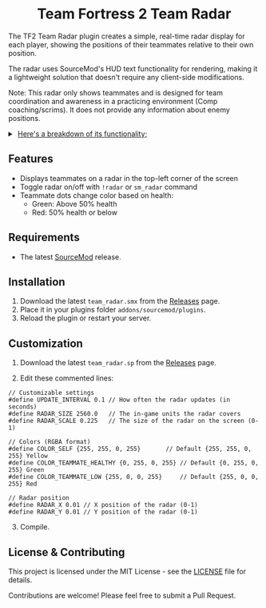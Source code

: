 <h1 align="center">Team Fortress 2 Team Radar</h1>

The TF2 Team Radar plugin creates a simple, real-time radar display for each player, showing the positions of their teammates relative to their own position. 

The radar uses SourceMod's HUD text functionality for rendering, making it a lightweight solution that doesn't require any client-side modifications.

Note: This radar only shows teammates and is designed for team coordination and awareness in a practicing environment (Comp coaching/scrims). It does not provide any information about enemy positions.

<details>
<summary>‎ <ins>Here's a breakdown of its functionality;</ins> </summary>

1. **Initialization**: When a player connects, the radar is automatically enabled for them.

2. **Regular Updates**: The plugin updates the radar display at regular intervals (default: every 0.1 seconds).

3. **Player Position Calculation**: For each update, the plugin:
   - Gets the position and angle of the player
   - Calculates the relative positions of all teammates

4. **Radar Display**: The plugin then:
   - Creates a radar background in the top-left corner of the screen
   - Represents the player as a yellow up-facing arrow (▲) in the center of the radar
   - Shows teammates as dots on this radar
   - Teammate dots are green when above 50% health, and red when at or below 50% health

5. **Rotation**: The radar rotates based on the player's view angle, ensuring that "up" on the radar always corresponds to the direction the player is facing.

6. **Range Limitation**: Only teammates within a certain range (default: 2560 game units) are displayed on the radar.

</details>

## Features

- Displays teammates on a radar in the top-left corner of the screen
- Toggle radar on/off with `!radar` or `sm_radar` command
- Teammate dots change color based on health:
  - Green: Above 50% health
  - Red: 50% health or below

## Requirements

- The latest [SourceMod](https://www.sourcemod.net/downloads.php) release.

## Installation

1. Download the latest `team_radar.smx` from the [Releases](https://github.com/vexx-sm/tf2-team-radar/releases) page.
2. Place it in your plugins folder `addons/sourcemod/plugins`.
3. Reload the plugin or restart your server.

## Customization

1. Download the latest `team_radar.sp` from the [Releases](https://github.com/vexx-sm/tf2-team-radar/releases) page.

2. Edit these commented lines:

```
// Customizable settings
#define UPDATE_INTERVAL 0.1	// How often the radar updates (in seconds)
#define RADAR_SIZE 2560.0 	// The in-game units the radar covers
#define RADAR_SCALE 0.225 	// The size of the radar on the screen (0-1)

// Colors (RGBA format)
#define COLOR_SELF {255, 255, 0, 255}		// Default {255, 255, 0, 255} Yellow
#define COLOR_TEAMMATE_HEALTHY {0, 255, 0, 255} // Default {0, 255, 0, 255} Green
#define COLOR_TEAMMATE_LOW {255, 0, 0, 255} 	// Default {255, 0, 0, 255} Red

// Radar position
#define RADAR_X 0.01 // X position of the radar (0-1)
#define RADAR_Y 0.01 // Y position of the radar (0-1)
```


3. Compile.


## License & Contributing

This project is licensed under the MIT License - see the [LICENSE](LICENSE) file for details.

Contributions are welcome! Please feel free to submit a Pull Request.
